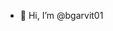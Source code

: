 - 👋 Hi, I’m @bgarvit01


<!---
bgarvit01/bgarvit01 is a ✨ special ✨ repository because its `README.md` (this file) appears on your GitHub profile.
You can click the Preview link to take a look at your changes.
--->
